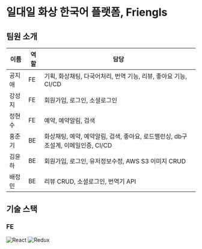 # 일대일 화상 한국어 플랫폼, Friengls

## 팀원 소개

| 이름 | 역할 | 담당 |
| ------ | -- | -- |
| 공지애 | FE | 기획, 화상채팅, 다국어처리, 번역 기능, 리뷰, 좋아요 기능, CI/CD |
| 강성지 | FE | 회원가입, 로그인, 소셜로그인 |
| 정현수 | FE | 예약, 예약알림, 검색 |
| 홍준기 | BE | 화상채팅, 예약, 예약알림, 검색, 좋아요, 로드밸런싱, db구조설계, 이메일인증, CI/CD |
| 김윤하 | BE | 회원가입, 로그인, 유저정보수정, AWS S3 이미지 CRUD |
| 배정민 | BE | 리뷰 CRUD, 소셜로그인, 번역기 API |

## 기술 스택
### FE
![React](https://img.shields.io/badge/react-%2320232a.svg?style=for-the-badge&logo=react&logoColor=%2361DAFB) ![Redux](https://img.shields.io/badge/redux-%23593d88.svg?style=for-the-badge&logo=redux&logoColor=white) 
